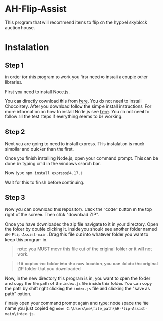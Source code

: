 # AH-Flip-Assist
This program that will recommend items to flip on the hypixel skyblock auction house.

# Instalation
## Step 1
In order for this program to work you first need to install a couple other libraries.


First you need to install Node.js.

You can directly download this from [here](https://nodejs.org/en/download/). You do not need to install Chocolatey.
After you download follow the simple install instructions.
For more information on how to install Node.js see [here](https://www.youtube.com/watch?v=__7eOCxJyow&t=345s). You do not need to follow all the test steps if everything seems to be working.

## Step 2
Next you are going to need to install express. This instalation is much simpilar and quicker than the first.

Once you finish installing Node.js, open your command prompt. This can be done by typing cmd in the windows search bar.

Now type `npm install express@4.17.1`

Wait for this to finish before continuing.

## Step 3
Now you can download this repository. Click the "code" button in the top right of the screen. Then click "download ZIP".

Once you have downloaded the zip file navigate to it in your directory.
Open the folder by double clicking it. inside you should see another folder named `AH-Flip-Assist-main`. Drag this file out into whatever folder you want to keep this program in. 

> note: you MUST move this file out of the original folder or it will not work. 

> if it copies the folder into the new location, you can delete the original ZIP folder that you downloaded.

Now, in the new directory this program is in, you want to open the folder and copy the file path of the `index.js` file inside this folder. You can copy the path by shift right clicking the `index.js` file and clicking the "save as path" option.

Finally open your command prompt again and type: node space the file name you just copied eg `ndoe C:\Users\me\file_path\AH-Flip-Assist-main\index.js`.
